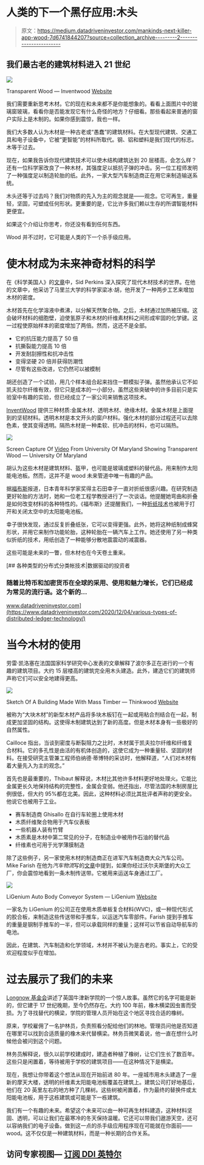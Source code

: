# 人类的下一个黑仔应用:木头

> 原文：<https://medium.datadriveninvestor.com/mankinds-next-killer-app-wood-7d6741844207?source=collection_archive---------2----------------------->

## 我们最古老的建筑材料进入 21 世纪

![](img/f6fe9ae9b4048ffb168f5301ce85fd62.png)

Transparent Wood — Inventwood [Website](https://www.inventwood.com/transparent-wood)

我们需要重新思考木材。它的现在和未来都不是你能想象的。看看上面图片中的玻璃窗玻璃，看看你是否能发现它有什么奇怪的地方？仔细看。那些看起来普通的窗户实际上是木制的。如果你感到震惊，我也一样。

我们大多数人认为木材是一种古老或“愚蠢”的建筑材料。在大型现代建筑、交通工具和电子设备中，它被“更智能”的材料所取代。钢、铝和塑料是我们现代的标志。木等于过去。

现在，如果我告诉你现代建筑技术可以使木结构建筑达到 20 层楼高，会怎么样？还有一位科学家改良了一种木材，其强度足以抵抗子弹的冲击。另一位工程师发明了一种强度足以制造轮胎的纸。此外，一家大型汽车制造商正在用它来制造输送系统。

木头还等于过去吗？我们对物质的先入为主的观念就是——观念。它可再生，重量轻，坚固，可塑成任何形状。更重要的是，它比许多我们赖以生存的所谓智能材料更便宜。

如果这个介绍让你思考，你还没有看到任何东西。

Wood 并不过时，它可能是人类的下一个杀手级应用。

# 使木材成为未来神奇材料的科学

在《科学美国人》的[文章](https://www.scientificamerican.com/article/stronger-than-steel-able-to-stop-a-speeding-bullet-mdash-it-rsquo-s-super-wood/)中，Sid Perkins 深入探究了现代木材技术的世界。在他的文章中，他采访了马里兰大学的科学家梁冰·胡，他开发了一种两步工艺来增加木材的密度。

木材首先在化学溶液中煮沸，以分解天然聚合物。之后，木材通过加热被压缩。这会破坏材料的细胞壁，迫使氢原子和木材的纤维素材料之间形成牢固的化学键。这一过程使原始样本的密度增加了两倍。然而，这还不是全部。

*   它的抗压能力提高了 50 倍
*   抗撕裂能力提高 10 倍
*   开发耐刮擦性和抗冲击性
*   变得坚硬 20 倍并获得防潮性
*   尽管有这些改进，它仍然可以被模制

胡还创造了一个试验，用几个样本组合起来挡住一颗模拟子弹。虽然他承认它不如凯夫拉尔纤维有效，但它只是成本的一小部分。虽然这些突破中的许多目前只是实验室中有趣的实验，但已经成立了一家公司来销售这项技术。

[InventWood](https://www.inventwood.com/) 提供三种材质:金属木材、透明木材、绝缘木材。金属木材是上面提到的坚韧材料。透明木材是本文开头的窗户材料。强化木材的部分过程还可以去除色素，使其变得透明。隔热木材是一种柔软、抗冲击的材料，也可以隔热。

![](img/3fb1e07c5adb88bb4ed059fd32cf0625.png)

Screen Capture Of [Video](https://www.youtube.com/watch?v=ufVDGv3G9B0) From University Of Maryland Showing Transparent Wood — University Of Maryland

胡认为这些木材是建筑材料、盔甲，也可能是玻璃或塑料的替代品，用来制作太阳能电池板。然而，这并不是 wood 未来管道中唯一有趣的产品。

据[福布斯](https://www.forbes.com/sites/japanesevisionarywomen/2020/11/18/innovations-incorporating-traditional-japanese-crafts-into-modern-life/?sh=6c0eac4a5c1d)报道，日本青年科学家奖得主石田幸子一直对折纸很感兴趣。在研究制造更好轮胎的方法时，她和一位老工程学教授进行了一次谈话。他提醒她弯曲和折叠是如何改变材料的各种特性的。《福布斯》还提醒我们，一种[折纸技术](https://ijpam.eu/contents/2012-79-2/8/8.pdf)也被用于打开和关闭太空中的太阳能电池板。

幸子很快发现，通过反复折叠纸张，它可以变得更强。此外，她将这种纸制成蜂窝形状，并用它来制作功能轮胎，这种轮胎在一辆汽车上工作。她还使用了另一种类似折纸的技术，用纸创造了一种能够分散地震震动的减震器。

这些可能是未来的一瞥，但木材也在今天卷土重来。

[](https://www.datadriveninvestor.com/2020/12/04/various-types-of-distributed-ledger-technology/) [## 各种类型的分布式分类帐技术|数据驱动的投资者

### 随着比特币和加密货币在全球的采用、使用和魅力增长，它们已经成为常见的流行语。这个新的…

www.datadriveninvestor.com](https://www.datadriveninvestor.com/2020/12/04/various-types-of-distributed-ledger-technology/) 

# 当今木材的使用

劳雷·凯洛塞在法国国家科学研究中心发表的文章解释了波尔多正在进行的一个有趣的建筑项目。大约 15 层楼高的建筑完全用木头建造。此外，建造它们的建筑师声称它们可以安全地建得更高。

![](img/479b90fe5a48878dfc064d2b1d38582d.png)

Sketch Of A Building Made With Mass Timber — Thinkwood [Website](https://www.thinkwood.com/projects/2150-keith-drive)

被称为“大块木材”的新型木材产品将多块木板钉在一起或用粘合剂结合在一起，制成更加坚固的结构。这使得木制建筑达到了新的高度。但是木材本身有一些极好的自然属性。

Cailloce 指出，当谈到密度与断裂阻力之比时，木材属于凯夫拉尔纤维和纤维复合材料。它的多孔性是由活的有机体创造的，这使它成为一种重量轻、坚固的材料。在接受研究主管兼工程师伯纳德·蒂博特的采访时，他解释道，“人们对木材有着大量先入为主的观念。”

首先也是最重要的，Thibaut 解释说，木材比其他许多材料更好地处理火。它能比金属更长久地保持结构的完整性，金属会变弱。他还指出，尽管法国的木制房屋比例很低，但大约 95%都在北美。因此，这种材料必须比其批评者声称的更安全。他说它也被用于工业。

*   赛车制造商 Ghisallo 在自行车轮圈上使用木材
*   木质纤维聚合物用于汽车仪表板
*   一些机器人装有竹臂
*   木质素是木材中第二常见的分子，在制造业中被用作石油的替代品
*   纤维素也可用于光学薄膜制造

除了这些例子，另一家使用木材的制造商正在进军汽车制造商大众汽车公司。Mike Farish 在他为*汽车物流*写的[文章](https://www.automotivelogistics.media/materials-handling/wood-you-believe-it-materials-handling-with-a-difference/38705.article?adredir=1)中提到，如果你经过沃尔夫斯堡的大众工厂，你会震惊地看到一条木制传送带。它被用来运送车身通过工厂。

![](img/1ccd645fbc9c32443cda840b9e5a9151.png)

LiGenium Auto Body Conveyor System — LiGenium [Website](https://www.automotivelogistics.media/materials-handling/wood-you-believe-it-materials-handling-with-a-difference/38705.article?adredir=1)

一家名为 LiGenium 的公司正在使用木质单板复合材料(WVC)，或一种现代形式的胶合板，来制造这些传送带和手推车，以运送汽车零部件。Farish 提到手推车的重量是钢制手推车的一半，但可以承载同样的重量；这样可以节省自动导航车的电池。

因此，在建筑、汽车制造和化学领域，木材并不被认为是古老的。事实上，它的受欢迎程度似乎在增加。

# 过去展示了我们的未来

[Longnow 基金会](https://blog.longnow.org/02014/12/31/humans-and-trees-in-long-term-partnership/)讲述了英国牛津新学院的一个惊人故事。虽然它的名字可能是新的，但它建于 17 世纪晚期，至今仍然存在。大约 100 年前，橡木横梁因虫害而受损。为了寻找替代的横梁，学院的管理人员开始在这个地区寻找合适的橡树。

原来，学校雇佣了一名护林员，负责照看分配给他们的林地。管理员问他是否知道在哪里可以找到合适质量的橡木来代替横梁。林务员微笑着说，他一直在想什么时候他会被问到这个问题。

林务员解释说，很久以前学校建成时，建造者种植了橡树，让它们生长了数百年。这些只是闲置着，等待被用于学校的建筑项目——在这种情况下是横梁。

现在，我想让你带着这个想法从现在开始前进 80 年。一座城市用木头建造了一座新的摩天大楼，透明的纤维素太阳能电池板覆盖在建筑上。建筑公司打好地基后，他们在 20 英里左右的地方种了几棵树。这些树被闲置着，作为最终的替换件或太阳能电池板，用于这栋建筑或可能是下一栋建筑。

我们有一个有趣的未来。希望这个未来可以由一种可再生材料建造，这种材料坚固、透明，可以让我们在最寒冷的冬天保持温暖。它还可以带我们遨游天空，还可以容纳我们的电子设备。做到这一点的杀手级应用程序现在可能就在你面前——wood。这不仅仅是一种建筑材料，而是一种长期的合作关系。

## 访问专家视图— [订阅 DDI 英特尔](https://datadriveninvestor.com/ddi-intel)